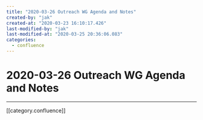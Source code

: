 ```yaml
---
title: "2020-03-26 Outreach WG Agenda and Notes"
created-by: "jak"
created-at: "2020-03-23 16:10:17.426"
last-modified-by: "jak"
last-modified-at: "2020-03-25 20:36:06.083"
categories:
  - confluence
---
```


# 2020-03-26 Outreach WG Agenda and Notes


---

[[category.confluence]]
